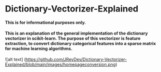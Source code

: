 # Dictionary-Vectorizer-Explained

#### This is for informational purposes only.
#### This is an explanation of the general implementation of the dictionary vectorizer in scikit-learn. The purpose of this vectorizer is feature extraction, to convert dictionary categorical features into a sparse matrix for machine learning algorithms. 

![alt text] (https://github.com/JReyDev/Dictionary-Vectorizer-Explained/blob/main/images/homepageconversion.png)
